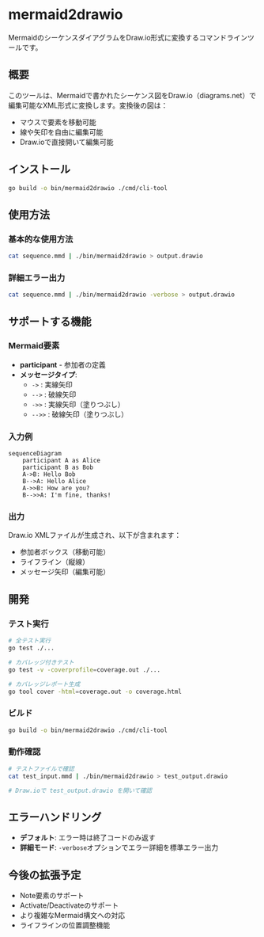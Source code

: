 # mermaid2drawio

MermaidのシーケンスダイアグラムをDraw.io形式に変換するコマンドラインツールです。

## 概要

このツールは、Mermaidで書かれたシーケンス図をDraw.io（diagrams.net）で編集可能なXML形式に変換します。変換後の図は：

- マウスで要素を移動可能
- 線や矢印を自由に編集可能
- Draw.ioで直接開いて編集可能

## インストール

```bash
go build -o bin/mermaid2drawio ./cmd/cli-tool
```

## 使用方法

### 基本的な使用方法

```bash
cat sequence.mmd | ./bin/mermaid2drawio > output.drawio
```

### 詳細エラー出力

```bash
cat sequence.mmd | ./bin/mermaid2drawio -verbose > output.drawio
```

## サポートする機能

### Mermaid要素

- **participant** - 参加者の定義
- **メッセージタイプ**:
  - `->` : 実線矢印
  - `-->` : 破線矢印  
  - `->>` : 実線矢印（塗りつぶし）
  - `-->>` : 破線矢印（塗りつぶし）

### 入力例

```mermaid
sequenceDiagram
    participant A as Alice
    participant B as Bob
    A->B: Hello Bob
    B-->A: Hello Alice
    A->>B: How are you?
    B-->>A: I'm fine, thanks!
```

### 出力

Draw.io XMLファイルが生成され、以下が含まれます：

- 参加者ボックス（移動可能）
- ライフライン（縦線）
- メッセージ矢印（編集可能）

## 開発

### テスト実行

```bash
# 全テスト実行
go test ./...

# カバレッジ付きテスト
go test -v -coverprofile=coverage.out ./...

# カバレッジレポート生成
go tool cover -html=coverage.out -o coverage.html
```


### ビルド

```bash
go build -o bin/mermaid2drawio ./cmd/cli-tool
```

### 動作確認

```bash
# テストファイルで確認
cat test_input.mmd | ./bin/mermaid2drawio > test_output.drawio

# Draw.ioで test_output.drawio を開いて確認
```

## エラーハンドリング

- **デフォルト**: エラー時は終了コードのみ返す
- **詳細モード**: `-verbose`オプションでエラー詳細を標準エラー出力

## 今後の拡張予定

- Note要素のサポート
- Activate/Deactivateのサポート
- より複雑なMermaid構文への対応
- ライフラインの位置調整機能